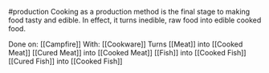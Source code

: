 #production 
Cooking as a production method is the final stage to making food tasty and edible. In effect, it turns inedible, raw food into edible cooked food.

Done on:
	[[Campfire]]
With: [[Cookware]]
Turns 
[[Meat]] into [[Cooked Meat]]
[[Cured Meat]] into [[Cooked Meat]]
[[Fish]] into [[Cooked Fish]]
[[Cured Fish]] into [[Cooked Fish]]

